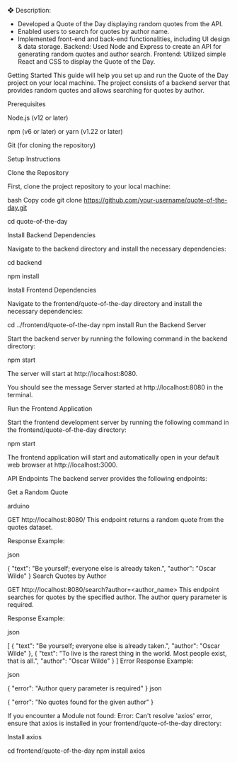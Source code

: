 ❖ Description: 
- Developed a Quote of the Day displaying random quotes from the API.
- Enabled users to search for quotes by author name.
- Implemented front-end and back-end functionalities, including UI design & data storage.
Backend: Used Node and Express to create an API for generating random quotes and author search.
Frontend: Utilized simple React and CSS to display the Quote of the Day.

Getting Started
This guide will help you set up and run the Quote of the Day project on your local machine. The project consists of a backend server that provides random quotes and allows searching for quotes by author.

Prerequisites

Node.js (v12 or later)

npm (v6 or later) or yarn (v1.22 or later)

Git (for cloning the repository)

Setup Instructions

Clone the Repository


First, clone the project repository to your local machine:

bash
Copy code
git clone https://github.com/your-username/quote-of-the-day.git


cd quote-of-the-day

Install Backend Dependencies

Navigate to the backend directory and install the necessary dependencies:


cd backend

npm install


Install Frontend Dependencies

Navigate to the frontend/quote-of-the-day directory and install the necessary dependencies:


cd ../frontend/quote-of-the-day
npm install
Run the Backend Server

Start the backend server by running the following command in the backend directory:

npm start


The server will start at http://localhost:8080. 


You should see the message Server started at http://localhost:8080 in the terminal.

Run the Frontend Application

Start the frontend development server by running the following command in the frontend/quote-of-the-day directory:


npm start


The frontend application will start and automatically open in your default web browser at http://localhost:3000.

API Endpoints
The backend server provides the following endpoints:

Get a Random Quote

arduino

GET http://localhost:8080/
This endpoint returns a random quote from the quotes dataset.

Response Example:

json

{
  "text": "Be yourself; everyone else is already taken.",
  "author": "Oscar Wilde"
}
Search Quotes by Author


GET http://localhost:8080/search?author=<author_name>
This endpoint searches for quotes by the specified author. The author query parameter is required.

Response Example:

json

[
  {
    "text": "Be yourself; everyone else is already taken.",
    "author": "Oscar Wilde"
  },
  {
    "text": "To live is the rarest thing in the world. Most people exist, that is all.",
    "author": "Oscar Wilde"
  }
]
Error Response Example:

json

{
  "error": "Author query parameter is required"
}
json

{
  "error": "No quotes found for the given author"
}


If you encounter a Module not found: Error: Can't resolve 'axios' error, ensure that axios is installed in your frontend/quote-of-the-day directory:

Install axios


cd frontend/quote-of-the-day
npm install axios
